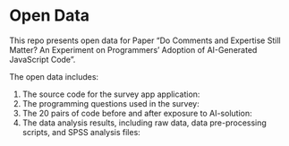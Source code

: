 # Open Data

This repo presents open data for Paper “Do Comments and Expertise Still Matter? An Experiment on Programmers’ Adoption of AI-Generated JavaScript Code”.

The open data includes:

1. The source code for the survey app application:
2. The programming questions used in the survey:
3. The 20 pairs of code before and after exposure to AI-solution:
4. The data analysis results, including raw data, data pre-processing scripts, and SPSS analysis files:
